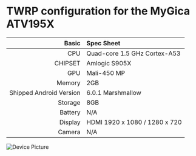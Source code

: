# TWRP configuration for the MyGica ATV195X

Basic   | Spec Sheet
-------:|:-------------------------
CPU     | Quad-core 1.5 GHz Cortex-A53
CHIPSET | Amlogic S905X
GPU     | Mali-450 MP
Memory  | 2GB
Shipped Android Version | 6.0.1 Marshmallow
Storage | 8GB
Battery | N/A
Display | HDMI 1920 x 1080 / 1280 x 720
Camera  | N/A

![Device Picture](https://i5.walmartimages.ca/images/Enlarge/0_r/ev2/190314000190.REV2.jpg)
